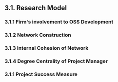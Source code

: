 ## 3.1. Research Model
### 3.1.1 Firm's involvement to OSS Development

### 3.1.2 Network Construction

### 3.1.3 Internal Cohesion of Network

### 3.1.4 Degree Centrality of Project Manager

### 3.1.1 Project Success Measure
